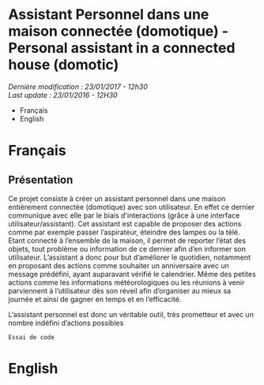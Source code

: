 # Assistant Personnel dans une maison connectée (domotique) - Personal assistant in a connected house (domotic)
<p>	<em>Dernière modification : 23/01/2017 - 12h30</em><br>
	<em>Last update : 23/01/2016 - 12H30 </em>
</p>

<ul>
	<li>Français</li>
	<li>English</li>
</ul>


<h1>Français</h1>

<h2>Présentation</h2>

<p>
Ce projet consiste à créer un assistant personnel dans une maison entièrement connectée (domotique) avec son utilisateur. En effet ce dernier communique avec elle par le biais d'interactions (grâce à une interface utilisateur/assistant). Cet assistant est capable de proposer des actions comme par exemple passer l’aspirateur, éteindre des lampes ou la télé. Etant connecté à l’ensemble de la maison, il permet de reporter l’état des objets, tout problème ou information de ce dernier afin d’en informer son utilisateur. L’assistant a donc pour but d’améliorer le quotidien, notamment en proposant des actions comme souhaiter un anniversaire avec un message prédéfini, ayant auparavant vérifié le calendrier. Même des petites actions comme les informations météorologiques ou les réunions à venir parviennent à l’utilisateur dès son réveil afin d’organiser au mieux sa journée et ainsi de gagner en temps et en l’efficacité. 
</p>
<p>
L’assistant personnel est donc un véritable outil, très prometteur et avec un nombre indéfini d’actions possibles
</p>
<pre><code>Essai de code</code></pre>



<h1>English</h1>